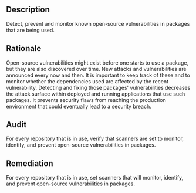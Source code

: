 ## Description

Detect, prevent and monitor known open-source vulnerabilities in packages that are being used.

## Rationale

Open-source vulnerabilities might exist before one starts to use a package, but they are also discovered over time. New attacks and vulnerabilities are announced every now and then. It is important to keep track of these and to monitor whether the dependencies used are affected by the recent vulnerability. Detecting and fixing those packages' vulnerabilities decreases the attack surface within deployed and running applications that use such packages. It prevents security flaws from reaching the production environment that could eventually lead to a security breach.

## Audit

For every repository that is in use, verify that scanners are set to monitor, identify, and prevent open-source vulnerabilities in packages.

## Remediation

For every repository that is in use, set scanners that will monitor, identify, and prevent open-source vulnerabilities in packages.
